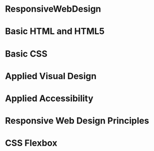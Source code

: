 # ResponsiveWebDesign

# Basic HTML and HTML5

# Basic CSS

# Applied Visual Design

# Applied Accessibility

# Responsive Web Design Principles

# CSS Flexbox
